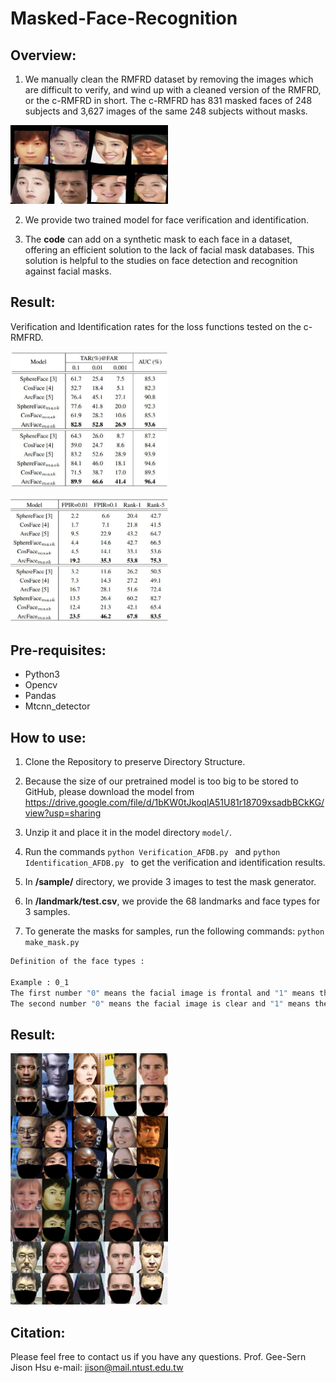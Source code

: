 # Masked-Face-Recognition

Overview:
--
1. We manually clean the RMFRD dataset by removing the images which are difficult to verify, and wind up with a cleaned version of the RMFRD, or the c-RMFRD in short. The c-RMFRD has 831 masked faces of 248 subjects and 3,627 images of the same 248 subjects without masks.
  <p align="left"><img width="50%" src="CRMFRD.png" /></p>

2. We provide two trained model for face verification and identification.

3. The **code** can add on a synthetic mask to each face in a dataset, offering an efficient solution to the lack of facial mask databases. This solution is helpful to the studies on face detection and recognition against facial masks.

Result:
--
Verification and Identification rates for the loss functions tested on the c-RMFRD.
<p align="left"><img width="50%" src="verification.JPG" /></p>
<p align="left"><img width="50%" src="identification.JPG" /></p>

Pre-requisites:
--
- Python3
- Opencv
- Pandas
- Mtcnn_detector

How to use:
--
1. Clone the Repository to preserve Directory Structure.
2. Because the size of our pretrained model is too big to be stored to GitHub, please download the model from https://drive.google.com/file/d/1bKW0tJkoqlA51U81r18709xsadbBCkKG/view?usp=sharing

3. Unzip it and place it in the model directory ``model/``.
4. Run the commands ```python Verification_AFDB.py ``` and ```python Identification_AFDB.py ``` to get the verification and identification results.
5. In **/sample/** directory, we provide 3 images to test the mask generator.
6. In **/landmark/test.csv**, we provide the 68 landmarks and face types for 3 samples. 
7. To generate the masks for samples, run the following commands:
```python make_mask.py ```

```bash
Definition of the face types : 

Example : 0_1 
The first number "0" means the facial image is frontal and "1" means the facial image is profile.
The second number "0" means the facial image is clear and "1" means the facial image is blur.
```

Result:
--
<p align="left"><img width="50%" src="result/result.png" /></p>

Citation:
--
Please feel free to contact us if you have any questions. Prof. Gee-Sern Jison Hsu e-mail: jison@mail.ntust.edu.tw
